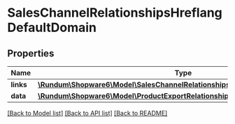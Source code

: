 # SalesChannelRelationshipsHreflangDefaultDomain

## Properties
Name | Type | Description | Notes
------------ | ------------- | ------------- | -------------
**links** | [**\Rundum\Shopware6\Model\SalesChannelRelationshipsHreflangDefaultDomainLinks**](SalesChannelRelationshipsHreflangDefaultDomainLinks.md) |  | [optional] 
**data** | [**\Rundum\Shopware6\Model\ProductExportRelationshipsSalesChannelDomainData**](ProductExportRelationshipsSalesChannelDomainData.md) |  | [optional] 

[[Back to Model list]](../../README.md#documentation-for-models) [[Back to API list]](../../README.md#documentation-for-api-endpoints) [[Back to README]](../../README.md)


